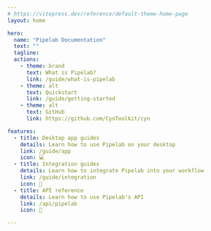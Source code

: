 ```yaml
---
# https://vitepress.dev/reference/default-theme-home-page
layout: home

hero:
  name: "Pipelab Documentation"
  text: ""
  tagline:
  actions:
    - theme: brand
      text: What is Pipelab?
      link: /guide/what-is-pipelab
    - theme: alt
      text: Quickstart
      link: /guide/getting-started
    - theme: alt
      text: GitHub
      link: https://github.com/CynToolkit/cyn

features:
  - title: Desktop app guides
    details: Learn how to use Pipelab on your desktop
    link: /guide/app
    icon: 💻
  - title: Integration guides
    details: Learn how to integrate Pipelab into your workflow
    link: /guide/integration
    icon: 🔌
  - title: API reference
    details: Learn how to use Pipelab's API
    link: /api/pipelab
    icon: 📖

---
```


